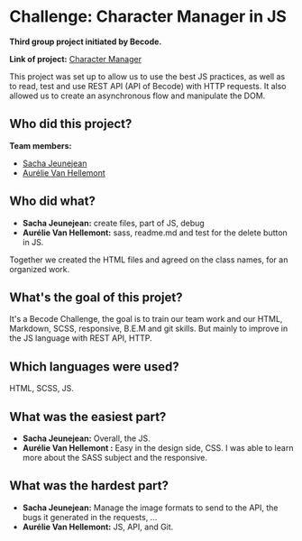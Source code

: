 # Challenge: Character Manager in JS
**Third group project initiated by Becode.**  
  
**Link of project:** [Character Manager](https://becodeorg.github.io/hamilton-7-character-manager-javascript-lovers/)  

 This project was set up to allow us to use the best JS practices, as well as to read, test and use REST API (API of Becode) with HTTP requests.
 It also allowed us to create an asynchronous flow and manipulate the DOM.

## **Who did this project?**
**Team members:**
* [Sacha Jeunejean](https://github.com/sachajeunejean?tab=repositories)
* [Aurélie Van Hellemont](https://github.com/Avanhellemont)

## **Who did what?**
* **Sacha Jeunejean:** create files, part of JS, debug
* **Aurélie Van Hellemont:** sass, readme.md and test for the delete button in JS.  

Together we created the HTML files and agreed on the class names, for an organized work.

## **What's the goal of this projet?**
It's a Becode Challenge, the goal is to train our team work and our HTML, Markdown, SCSS, responsive, B.E.M and git skills. But mainly to improve in the JS language with REST API, HTTP.

## **Which languages were used?**

HTML, SCSS, JS.

## **What was the easiest part?**
* **Sacha Jeunejean:** Overall, the JS.
* **Aurélie Van Hellemont :** Easy in the design side, CSS. I was able to learn more about the SASS subject and the responsive.

## **What was the hardest part?**
* **Sacha Jeunejean:** Manage the image formats to send to the API, the bugs it generated in the requests, ...
* **Aurélie Van Hellemont:** JS, API, and Git.
